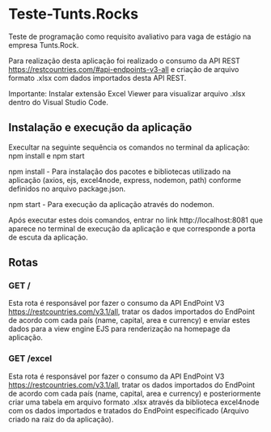 # Teste-Tunts.Rocks
Teste de programação como requisito avaliativo para vaga de estágio na empresa Tunts.Rock.

Para realização desta aplicação foi realizado o consumo da API REST https://restcountries.com/#api-endpoints-v3-all e criação de arquivo formato .xlsx com dados importados desta API REST.

Importante: Instalar extensão Excel Viewer para visualizar arquivo .xlsx dentro do Visual Studio Code.
## Instalação e execução da aplicação
Execultar na seguinte sequência os comandos no terminal da aplicação:  npm install e npm start

npm install - Para instalação dos pacotes e bibliotecas utilizado na aplicação (axios, ejs, excel4node, express, nodemon, path) conforme definidos no arquivo package.json.

npm start - Para execução da aplicação através do nodemon.

Após executar estes dois comandos, entrar no link http://localhost:8081 que aparece no terminal de execução da aplicação e que corresponde a porta de escuta da aplicação.

## Rotas
### GET /
Esta rota é responsável por fazer o consumo da API EndPoint V3 https://restcountries.com/v3.1/all, tratar os dados importados do EndPoint de acordo com cada país (name, capital, area e currency) e enviar estes dados para a view engine EJS para renderização na homepage da aplicação.
### GET /excel
Esta rota é responsável por fazer o consumo da API EndPoint V3 https://restcountries.com/v3.1/all, tratar os dados importados do EndPoint de acordo com cada país (name, capital, area e currency) e posteriormente criar uma tabela em arquivo formato .xlsx através da biblioteca excel4node com os dados importados e tratados do EndPoint especificado (Arquivo criado na raiz do da aplicação).
